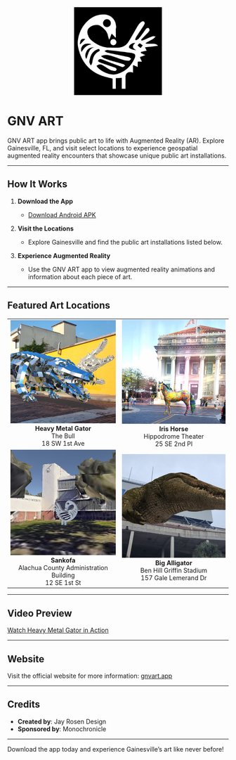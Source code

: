 <div align="center">
  <img src="https://github.com/jayrosen-design/GNV-ART-App/blob/main/gnv-art-images/snakofa-sq-copy.png" alt="GNV Art Logo" width="200">
</div>

# **GNV ART**

GNV ART app brings public art to life with Augmented Reality (AR). Explore Gainesville, FL, and visit select locations to experience geospatial augmented reality encounters that showcase unique public art installations.

---

## **How It Works**
1. **Download the App**  
   - [Download Android APK](https://gnvart.app/apk/GNVArt.apk)

2. **Visit the Locations**  
   - Explore Gainesville and find the public art installations listed below.

3. **Experience Augmented Reality**  
   - Use the GNV ART app to view augmented reality animations and information about each piece of art.

---

## **Featured Art Locations**
<div align="center">

<table>
  <tr>
    <td align="center">
      <img src="https://github.com/jayrosen-design/GNV-ART-App/blob/main/gnv-art-images/heavy-metal-alligator.png" alt="Heavy Metal Gator" width="300">
      <br><strong>Heavy Metal Gator</strong><br>The Bull<br>18 SW 1st Ave
    </td>
    <td align="center">
      <img src="https://github.com/jayrosen-design/GNV-ART-App/blob/main/gnv-art-images/iris.png" alt="Iris Horse" width="300">
      <br><strong>Iris Horse</strong><br>Hippodrome Theater<br>25 SE 2nd Pl
    </td>
  </tr>
  <tr>
    <td align="center">
      <img src="https://github.com/jayrosen-design/GNV-ART-App/blob/main/gnv-art-images/sankofa.png" alt="Sankofa" width="300">
      <br><strong>Sankofa</strong><br>Alachua County Administration Building<br>12 SE 1st St
    </td>
    <td align="center">
      <img src="https://github.com/jayrosen-design/GNV-ART-App/blob/main/gnv-art-images/big-alligator.png" alt="Big Alligator" width="300">
      <br><strong>Big Alligator</strong><br>Ben Hill Griffin Stadium<br>157 Gale Lemerand Dr
    </td>
  </tr>
</table>

</div>

---

## **Video Preview**
[Watch Heavy Metal Gator in Action](https://gnvart.app/wp-content/uploads/2024/04/Heavy-Metal-Gator-augmented-reality.mp4)

---



## **Website**
Visit the official website for more information: [gnvart.app](https://gnvart.app/)

---

## **Credits**
- **Created by**: Jay Rosen Design  
- **Sponsored by**: Monochronicle

---

Download the app today and experience Gainesville’s art like never before!
